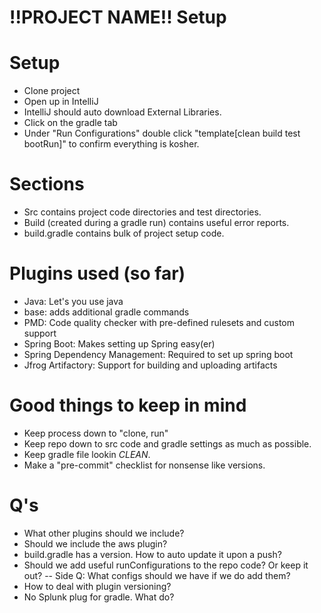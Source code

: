 # !!PROJECT NAME!! Setup

# Setup

  - Clone project
  - Open up in IntelliJ
  - IntelliJ should auto download External Libraries.  
  - Click on the gradle tab 
  - Under "Run Configurations" double click "template[clean build test bootRun]" to confirm everything is kosher.


# Sections
- Src contains project code directories and test directories.
- Build (created during a gradle run) contains useful error reports.
- build.gradle contains bulk of project setup code.

# Plugins used (so far)
- Java:  Let's you use java
- base:  adds additional gradle commands
- PMD:  Code quality checker with pre-defined rulesets and custom support
- Spring Boot:  Makes setting up Spring easy(er)
- Spring Dependency Management: Required to set up spring boot
- Jfrog Artifactory: Support for building and uploading artifacts

# Good things to keep in mind
- Keep process down to "clone, run"
- Keep repo down to src code and gradle settings as much as possible.
- Keep gradle file lookin *CLEAN*.
- Make a "pre-commit" checklist for nonsense like versions.

# Q's
- What other plugins should we include?
- Should we include the aws plugin?
- build.gradle has a version.  How to auto update it upon a push?
- Should we add useful runConfigurations to the repo code?  Or keep it out?
-- Side Q:  What configs should we have if we do add them?
- How to deal with plugin versioning?
- No Splunk plug for gradle.  What do?
